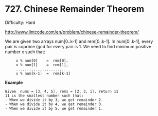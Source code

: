 # 727. Chinese Remainder Theorem

Difficulty: Hard

http://www.lintcode.com/en/problem/chinese-remainder-theorem/

We are given two arrays num[0..k-1] and rem[0..k-1]. In num[0..k-1], every pair is coprime (gcd for every pair is 1. We need to find minimum positive number x such that:
```
     x % num[0]    =  rem[0], 
     x % num[1]    =  rem[1], 
     .......................
     x % num[k-1]  =  rem[k-1] 
```

**Example**
```
Given  nums = [3, 4, 5], rems = [2, 3, 1], return 11
11 is the smallest number such that:
- When we divide it by 3, we get remainder 2. 
- When we divide it by 4, we get remainder 3.
- When we divide it by 5, we get remainder 1. 
```
